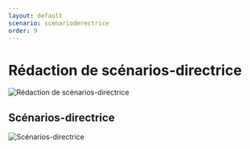 ```yaml
---
layout: default
scenario: scenarioderectrice
order: 9
---
```




# Rédaction de scénarios-directrice

![Rédaction de scénarios-directrice](images/scenarios-directrice-redaction.png)

## Scénarios-directrice
![Scénarios-directrice](images/scenarios-directrice.png)